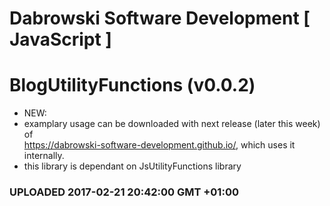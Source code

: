 # Dabrowski Software Development [ JavaScript ] 
# BlogUtilityFunctions (v0.0.2)

- NEW:
 - examplary usage can be downloaded with next release (later this week) of <br /> https://dabrowski-software-development.github.io/, which uses it internally.
 - this library is dependant on JsUtilityFunctions library

### <strong>UPLOADED 2017-02-21 20:42:00 GMT +01:00</strong>
